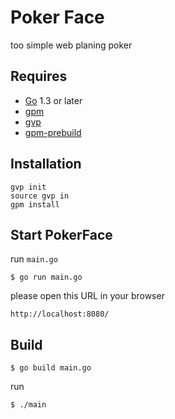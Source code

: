 # Poker Face

too simple web planing poker

## Requires

- [Go](http://golang.org/dl/) 1.3 or later
- [gpm](https://github.com/pote/gpm)
- [gvp](https://github.com/pote/gvp)
- [gpm-prebuild](https://github.com/technosophos/gpm-prebuild)

## Installation

```
gvp init
source gvp in
gpm install
```

## Start PokerFace


run `main.go`

```
$ go run main.go
```

please open this URL in your browser

```
http://localhost:8080/
```

## Build

```
$ go build main.go
```

run

```
$ ./main
```
